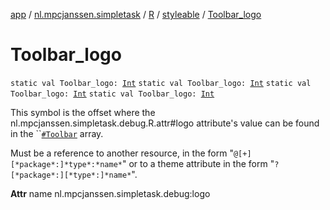 [app](../../../index.md) / [nl.mpcjanssen.simpletask](../../index.md) / [R](../index.md) / [styleable](index.md) / [Toolbar_logo](.)

# Toolbar_logo

`static val Toolbar_logo: `[`Int`](https://kotlinlang.org/api/latest/jvm/stdlib/kotlin/-int/index.html)
`static val Toolbar_logo: `[`Int`](https://kotlinlang.org/api/latest/jvm/stdlib/kotlin/-int/index.html)
`static val Toolbar_logo: `[`Int`](https://kotlinlang.org/api/latest/jvm/stdlib/kotlin/-int/index.html)
`static val Toolbar_logo: `[`Int`](https://kotlinlang.org/api/latest/jvm/stdlib/kotlin/-int/index.html)

This symbol is the offset where the nl.mpcjanssen.simpletask.debug.R.attr#logo attribute's value can be found in the ``[`#Toolbar`](-toolbar.md) array.

Must be a reference to another resource, in the form "`@[+][*package*:]*type*:*name*`" or to a theme attribute in the form "`?[*package*:][*type*:]*name*`".

**Attr**
name nl.mpcjanssen.simpletask.debug:logo

